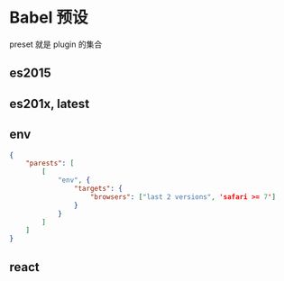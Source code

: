 <!--
 * @Author: SilvesterChiao
 * @Date: 2020-05-11 14:23:53
 * @LastEditors: SilvesterChiao
 * @LastEditTime: 2020-08-12 15:07:22
 -->

# Babel 预设

preset 就是 plugin 的集合

## es2015

## es201x, latest

## env

```json
{
    "parests": [
        [
            "env", {
                "targets": {
                    "browsers": ["last 2 versions", 'safari >= 7']
                }
            }
        ]
    ]
}
```

## react
